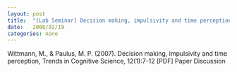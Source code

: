 ```yaml
---
layout: post
title:  "[Lab Seminar] Decision making, impulsivity and time perception"
date:   2008/02/19
categories: none
---
```




Wittmann, M., & Paulus, M. P. (2007). Decision making, impulsivity and time perception, Trends in Cognitive Science, 12(1):7-12 [PDF]	Paper Discussion





 


